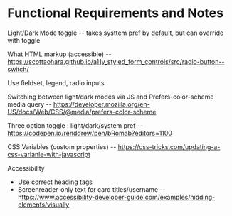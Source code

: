 # Functional Requirements and Notes

Light/Dark Mode toggle -- takes systtem pref by default, but can
override with toggle

What HTML markup (accessible) -- https://scottaohara.github.io/a11y_styled_form_controls/src/radio-button--switch/

Use fieldset, legend, radio inputs

Switching between light/dark modes via JS and Prefers-color-scheme media query -- https://developer.mozilla.org/en-US/docs/Web/CSS/@media/prefers-color-scheme

Three option toggle : light/dark/system pref -- https://codepen.io/renddrew/pen/bRomab?editors=1100

CSS Variables (custom properties) -- https://css-tricks.com/updating-a-css-varianle-with-javascript

Accessibility

- Use correct heading tags
- Screenreader-only text for card titles/username -- https://www.accessibility-developer-guide.com/examples/hidding-elements/visually